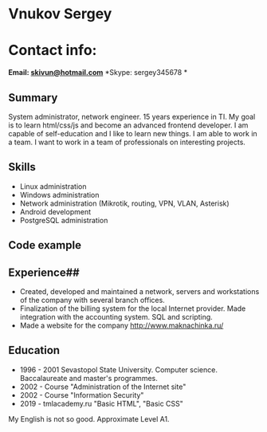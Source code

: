# Vnukov Sergey

# Contact info:
**Email: skivun@hotmail.com**
*Skype: sergey345678 *

## Summary
System administrator, network engineer. 15 years experience in TI.
My goal is to learn html/css/js and become an advanced frontend developer.
I am capable of self-education and I like to learn new things. I am able to work in a team. 
I want to work in a team of professionals on interesting projects.

## Skills
* Linux administration
* Windows administration
* Network administration (Mikrotik, routing, VPN, VLAN, Asterisk)
* Android development
* PostgreSQL administration

## Code example

## Experience##

* Created, developed and maintained a network, servers and workstations of the company with several branch offices.
* Finalization of the billing system for the local Internet provider. Made integration with the accounting system. SQL and scripting.
* Made a website for the company http://www.maknachinka.ru/

## Education

* 1996 - 2001 Sevastopol State University. Computer science. Baccalaureate and master's programmes.
* 2002 - Course "Administration of the Internet site"
* 2002 - Course "Information Security"
* 2019 - tmlacademy.ru "Basic HTML", "Basic CSS"

My English is not so good. Approximate Level A1.


